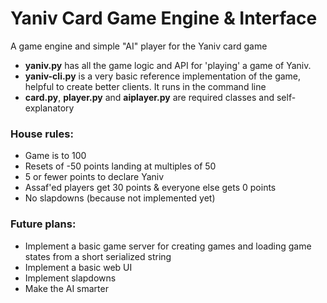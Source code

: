 # Yaniv Card Game Engine & Interface
A game engine and simple "AI" player for the Yaniv card game

- **yaniv.py** has all the game logic and API for 'playing' a game of Yaniv. 
- **yaniv-cli.py** is a very basic reference implementation of the game, helpful to create better clients. It runs in the command line
- **card.py**, **player.py** and **aiplayer.py** are required classes and self-explanatory

### House rules:
- Game is to 100
- Resets of -50 points landing at multiples of 50
- 5 or fewer points to declare Yaniv
- Assaf'ed players get 30 points & everyone else gets 0 points
- No slapdowns (because not implemented yet)

### Future plans:
- Implement a basic game server for creating games and loading game states from a short serialized string
- Implement a basic web UI
- Implement slapdowns
- Make the AI smarter
